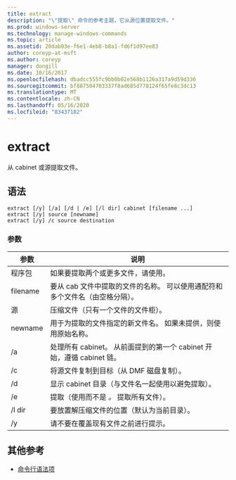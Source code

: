 ```yaml
---
title: extract
description: "\"提取\" 命令的参考主题，它从源位置提取文件。"
ms.prod: windows-server
ms.technology: manage-windows-commands
ms.topic: article
ms.assetid: 20dab03e-f6e1-4eb8-b8a1-fd6f1d97ee83
author: coreyp-at-msft
ms.author: coreyp
manager: dongill
ms.date: 10/16/2017
ms.openlocfilehash: dbadcc555fc9bb0b02e568b1126a317a9d59d336
ms.sourcegitcommit: bf887504703337f8ad685d778124f65fe8c3dc13
ms.translationtype: MT
ms.contentlocale: zh-CN
ms.lasthandoff: 05/16/2020
ms.locfileid: "83437182"
---
```

# <a name="extract"></a>extract

从 cabinet 或源提取文件。

## <a name="syntax"></a>语法

```
extract [/y] [/a] [/d | /e] [/l dir] cabinet [filename ...]
extract [/y] source [newname]
extract [/y] /c source destination
```

### <a name="parameters"></a>参数

| 参数 | 说明 |
| --------- | ----------- |
| 程序包 | 如果要提取两个或更多文件，请使用。 |
| filename | 要从 cab 文件中提取的文件的名称。 可以使用通配符和多个文件名（由空格分隔）。 |
| 源 | 压缩文件（只有一个文件的文件柜）。 |
| newname | 用于为提取的文件指定的新文件名。 如果未提供，则使用原始名称。 |
| /a | 处理所有 cabinet。 从前面提到的第一个 cabinet 开始，遵循 cabinet 链。 |
| /c | 将源文件复制到目标（从 DMF 磁盘复制）。 |
| /d | 显示 cabinet 目录（与文件名一起使用以避免提取）。 |
| /e | 提取（使用而不是 *。* 提取所有文件）。 |
| /l dir | 要放置解压缩文件的位置（默认为当前目录）。 |
| /y | 请不要在覆盖现有文件之前进行提示。 |

## <a name="additional-references"></a>其他参考

- [命令行语法项](command-line-syntax-key.md)
